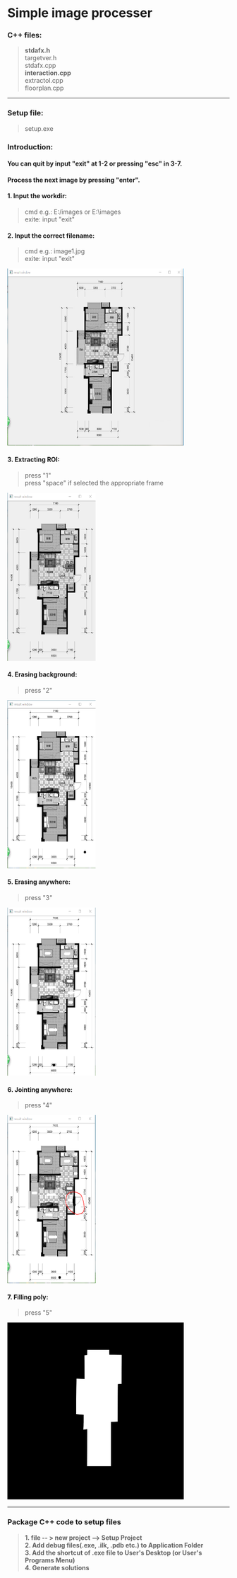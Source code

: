 Simple image processer  
====================================================  

### C++ files:  
> **stdafx.h**  
> targetver.h  
> stdafx.cpp  
> **interaction.cpp**  
> extractol.cpp  
> floorplan.cpp  
----------------------------------------------------
### Setup file:  
> setup.exe  
### Introduction:  
#### You can quit by input "exit" at 1-2 or pressing "esc" in 3-7.  
#### Process the next image by pressing "enter".  
#### 1. Input the workdir:  
> cmd e.g.: E:/images or E:\images  
> exite: input "exit"  
#### 2. Input the correct filename:  
> cmd e.g.: image1.jpg  
> exite: input "exit"  
<div align = left><img width='400' height='400' src='https://github.com/Menglinucas/FP-annot/blob/master/image.PNG'></div>

#### 3. Extracting ROI:  
> press "1"  
> press "space" if selected the appropriate frame  
<div align = left><img width='200' height='380' src='https://github.com/Menglinucas/FP-annot/blob/master/extracting ROI.PNG'></div>

#### 4. Erasing background:  
> press "2"  
<div align = left><img width='200' height='380' src='https://github.com/Menglinucas/FP-annot/blob/master/erasing bdg.PNG'></div>

#### 5. Erasing anywhere:  
> press "3"  
<div align = left><img width='200' height='380' src='https://github.com/Menglinucas/FP-annot/blob/master/eraing any.PNG'></div>

#### 6. Jointing anywhere:  
> press "4"  
<div align = left><img width='200' height='380' src='https://github.com/Menglinucas/FP-annot/blob/master/joint.PNG'></div>

#### 7. Filling poly:  
> press "5"  
<div align = left><img width='400' height='400' src='https://github.com/Menglinucas/FP-annot/blob/master/fp2_annot.jpg'></div>
  
-----------------------------------------------------
### Package C++ code to setup files  
> **1. file -- > new project --> Setup Project**  
> **2. Add debug files(.exe, .ilk, .pdb etc.) to Application Folder**  
> **3. Add the shortcut of .exe file to User's Desktop (or User's Programs Menu)**  
> **4. Generate solutions**

